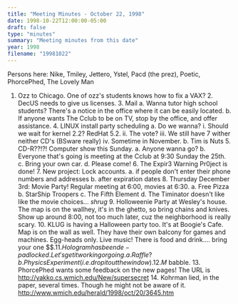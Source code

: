 ```yaml
---
title: "Meeting Minutes - October 22, 1998"
date: 1998-10-22T12:00:00-05:00
draft: false
type: "minutes"
summary: "Meeting minutes from this date"
year: 1998
filename: "19981022"
---
```


Persons here: Nike, Tmiley, Jettero, Ystel, Pacd (the prez), Poetic,                PhorcePhed, The Lovely Man </p><p>
1.   Ozz to Chicago.  One of ozz's students knows how to fix a VAX? 2.   DecUS needs to give us licenses.   3.   Mail      a.  Wanna tutor high school students?  There's a notice in the office          where it can be easily located.      b.  If anyone wants The Cclub to be on TV, stop by the office, and offer          assistance. 4.   LINUX install party scheduling      a.  Do we wanna?           i.  Should we wait for kernel 2.2?  RedHat 5.2.          ii.  The vote?         iii.  We still have 7 wither neither CD's (BSware really)          iv.  Sometime in November.      b.  Tim is Nuts 5.   CD-R??!?!  Computer show this Sunday.      a.  Anyone wanna go?      b.  Everyone that's going is meeting at the Cclub at 9:30 Sunday the 25th.      c.  Bring your own car.      d.  Please come! 6.   The Expir3 Warning Pr0ject is done!    7.   New project:  Lock accounts.      a.  if people don't enter their phone numbers and addresses      b.  after expiration dates 8.   Thursday December 3rd:  Movie Party!  Regular meeting at 6:00, movies at      6:30.      a.  Free Pizza      b.  StarShip Troopers      c.  The Fifth Element      d.  The Timinator doesn't like like the movie choices... *shrug* 9.   Holloweenie Party at Wesley's house.  The map is on the wallhey, it's in      the ghetto, so bring chains and knives.  Show up around 8:00, not too much      later, cuz the neighborhood is really scary. 10.  KLUG is having a Halloween party too.  It's at Boogie's Cafe.  Map is      on the wall as well.  They have their own balcony for games and machines.      Egg-heads only.  Live music!  There is food and drink.... bring your one      $$$. 11.  Hologram has been de-padlocked.  Let's get it working or going.      a.  Raffle?      b.  Physics Experiment (i.e. drop it out the window). 12.  M$ babble. 13.  PhorcePhed wants some feedback on the new pages!  The URL is       http://yakko.cs.wmich.edu/New/supersecret 14.  Kohrman lied, in the paper, several times.  Though he might not be aware      of it.  http://www.wmich.edu/herald/1998/oct/20/3645.htm </p>
